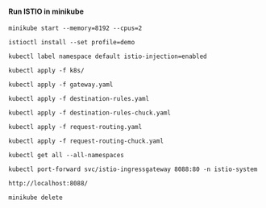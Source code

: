 #### Run ISTIO in minikube
```
minikube start --memory=8192 --cpus=2
```

```
istioctl install --set profile=demo
```

```
kubectl label namespace default istio-injection=enabled
```

```
kubectl apply -f k8s/
```

```
kubectl apply -f gateway.yaml
```

```
kubectl apply -f destination-rules.yaml
```

```
kubectl apply -f destination-rules-chuck.yaml
```

```
kubectl apply -f request-routing.yaml
```

```
kubectl apply -f request-routing-chuck.yaml
```

```
kubectl get all --all-namespaces
```

```
kubectl port-forward svc/istio-ingressgateway 8088:80 -n istio-system
```

```
http://localhost:8088/
```

```
minikube delete
```
